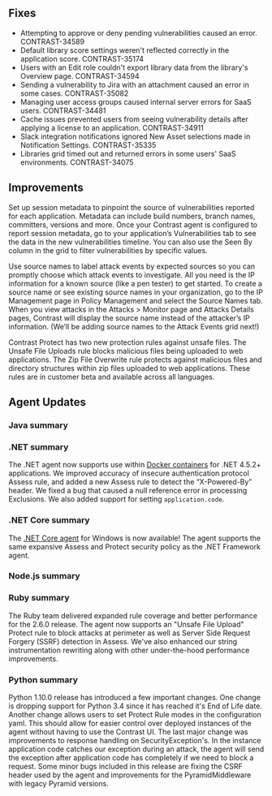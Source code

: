 <!--
title: "Contrast 3.6.5 - June 2019"
description: "Contrast 3.6.5 June 2019"
tags: "3.6.5 June Release Notes"
-->

## Fixes

* Attempting to approve or deny pending vulnerabilities caused an error. CONTRAST-34589
* Default library score settings weren't reflected correctly in the application score. CONTRAST-35174
* Users with an Edit role couldn't export library data from the library's Overview page. CONTRAST-34594
* Sending a vulnerability to Jira with an attachment caused an error in some cases. CONTRAST-35082
* Managing user access groups caused internal server errors for SaaS users. CONTRAST-34481
* Cache issues prevented users from seeing vulnerability details after applying a license to an application. CONTRAST-34911
* Slack integration notifications ignored New Asset selections made in Notification Settings. CONTRAST-35335
* Libraries grid timed out and returned errors in some users' SaaS environments. CONTRAST-34075

## Improvements

Set up session metadata to pinpoint the source of vulnerabilities reported for each application. Metadata can include build numbers, branch names, committers, versions and more. Once your Contrast agent is configured to report session metadata, go to your application’s Vulnerabilities tab to see the data in the new vulnerabilities timeline. You can also use the Seen By column in the grid to filter vulnerabilities by specific values.

Use source names to label attack events by expected sources so you can promptly choose which attack events to investigate. All you need is the IP information for a known source (like a pen tester) to get started. To create a source name or see existing source names in your organization, go to the IP Management page in Policy Management and select the Source Names tab. When you view attacks in the Attacks > Monitor page and Attacks Details pages, Contrast will display the source name instead of the attacker’s IP information. (We’ll be adding source names to the Attack Events grid next!)

Contrast Protect has two new protection rules against unsafe files. The Unsafe File Uploads rule blocks malicious files being uploaded to web applications. The Zip File Overwrite rule protects against malicious files and directory structures within zip files uploaded to web applications. These rules are in customer beta and available across all languages.


## Agent Updates

### Java summary


### .NET summary 

The .NET agent now supports use within [Docker containers](installation-netinstall.html#net-docker) for .NET 4.5.2+ applications. We improved accuracy of insecure authentication protocol Assess rule, and added a new Assess rule to detect the “X-Powered-By” header. We fixed a bug that caused a null reference error in processing Exclusions. We also added support for setting `application.code`.

### .NET Core summary

The [.NET Core agent](installation-netcore.html#netcore-overview) for Windows is now available! The agent supports the same expansive Assess and Protect security policy as the .NET Framework agent.

### Node.js summary 



### Ruby summary 

The Ruby team delivered expanded rule coverage and better performance for the 2.6.0 release. The agent now supports an "Unsafe File Upload" Protect rule to block attacks at perimeter as well as Server Side Request Forgery (SSRF) detection in Assess. We've also enhanced our string instrumentation rewriting along with other under-the-hood performance improvements.

### Python summary

Python 1.10.0 release has introduced a few important changes. One change is dropping support for Python 3.4 since it has reached it's End of Life date. Another change allows users to set Protect Rule modes in the configuration yaml. This should allow for easier control over deployed instances of the agent without having to use the Contrast UI. The last major change was improvements to response handling on SecurityException's. In the instance application code catches our exception during an attack, the agent will send the exception after application code has completely if we need to block a request. Some minor bugs included in this release are fixing the CSRF header used by the agent and improvements for the PyramidMiddleware with legacy Pyramid versions.



